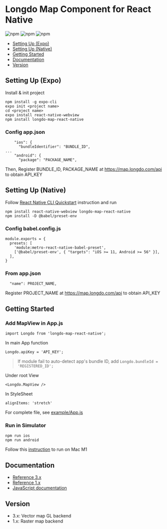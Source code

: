 # Longdo Map Component for React Native 
![npm](https://img.shields.io/npm/v/longdo-map-react-native)
![npm](https://img.shields.io/npm/dt/longdo-map-react-native)
![npm](https://img.shields.io/npm/l/longdo-map-react-native)
- [Setting Up (Expo)](#setting-up-expo)
- [Setting Up (Native)](#setting-up-native)
- [Getting Started](#getting-started)
- [Documentation](#documentation)
- [Version](#version)
## Setting Up (Expo)
Install & init project
```
npm install -g expo-cli
expo init <project name>
cd <project name>
expo install react-native-webview
npm install longdo-map-react-native
```
### Config app.json
```
    "ios": {
      "bundleIdentifier": "BUNDLE_ID",
...
    "android": {
      "package": "PACKAGE_NAME",
```
Then, Register BUNDLE_ID, PACKAGE_NAME at https://map.longdo.com/api to obtain API_KEY

## Setting Up (Native)
Follow [React Native CLI Quickstart](https://reactnative.dev/docs/environment-setup) instruction and run
```
npm install react-native-webview longdo-map-react-native
npm install -D @babel/preset-env
```
### Config babel.config.js
```
module.exports = {
  presets: [
    'module:metro-react-native-babel-preset',
    ['@babel/preset-env', { "targets": "iOS >= 11, Android >= 56" }],
  ],
}
```
### From app.json
```
  "name": PROJECT_NAME,
```
Register PROJECT_NAME at https://map.longdo.com/api to obtain API_KEY
## Getting Started
### Add MapView in App.js
```
import Longdo from 'longdo-map-react-native';
```
In main App function
```
Longdo.apiKey = 'API_KEY';
```
> If module fail to auto-detect app's bundle ID, add `Longdo.bundleId = 'REGISTERED_ID';`

Under root View
```
<Longdo.MapView />
```
In StyleSheet
```
alignItems: 'stretch'
```
For complete file, see [example/App.js](example/App.js)
### Run in Simulator  
```
npm run ios
npm run android
```
Follow this [instruction](https://medium.com/@davidjasonharding/developing-a-react-native-app-on-an-m1-mac-without-rosetta-29fcc7314d70) to run on Mac M1
## Documentation
- [Reference 3.x](https://github.com/MetamediaTechnology/longdo-map-react-native/wiki/)
- [Reference 1.x](https://api.longdo.com/map/doc/react-native.php)
- [JavaScript documentation](https://map.longdo.com/docs/)
## Version
- 3.x: Vector map GL backend
- 1.x: Raster map backend